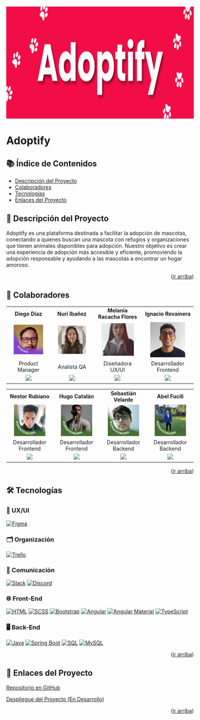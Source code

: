 <a id="readme-top"></a>

<p align="center">
  <img src="public/assets/readme-banner.png" height="300">
</p>

# Adoptify

## 📚 Índice de Contenidos

-   [Descripción del Proyecto](#description)
-   [Colaboradores](#collaborators)
-   [Tecnologías](#stack)
-   [Enlaces del Proyecto](#links)

## <span id="description">📝 Descripción del Proyecto</span>

Adoptify es una plataforma destinada a facilitar la adopción de mascotas, conectando a quienes buscan una mascota con refugios y organizaciones que tienen animales disponibles para adopción. Nuestro objetivo es crear una experiencia de adopción más accesible y eficiente, promoviendo la adopción responsable y ayudando a las mascotas a encontrar un hogar amoroso.

<p align="right">(<a href="#readme-top">ir arriba</a>)</p>

## <span id="collaborators">🤝 Colaboradores</span>

<table align="center">
  <tr>
    <td align="center"><b>Diego Díaz</b></td>
    <td align="center"><b>Nuri Ibañez</b></td>
    <td align="center"><b>Melania Racacha Flores</b></td>
    <td align="center"><b>Ignacio Revainera</b></td>
  </tr>
  <tr>
    <td align="center"><a href="https://www.linkedin.com/in/diego-d%C3%ADaz-44633a28b/" target="_blank"><img src="public/assets/home/profiles/diego.webp" width="75%"></a></td>
    <td align="center"><a href="https://www.linkedin.com/in/nuriei/" target="_blank"><img src="public/assets/home/profiles/nuri.webp" width="75%"></a></td>
    <td align="center"><a href="https://www.linkedin.com/in/melania-racacha-flores/" target="_blank"><img src="public/assets/home/profiles/melania.webp" width="75%"></a></td>
    <td align="center"><a href="https://www.linkedin.com/in/ignaciorevainera" target="_blank"><img src="public/assets/home/profiles/ignacio.webp" width="75%"></a></td>
  </tr>
  <tr>
    <td align="center">Product Manager</td>
    <td align="center">Analista QA</td>
    <td align="center">Diseñadora UX/UI</td>
    <td align="center">Desarrollador Frontend</td>
  </tr>
  <tr>
    <td align="center"><a href="https://www.linkedin.com/in/diego-d%C3%ADaz-44633a28b/" target="_blank"><img src="https://img.shields.io/badge/-LinkedIn-blue?logo=linkedin" width="50%"></a></td>
    <td align="center"><a href="https://www.linkedin.com/in/nuriei/" target="_blank"><img src="https://img.shields.io/badge/-LinkedIn-blue?logo=linkedin" width="50%"></a></td>
    <td align="center"><a href="https://www.linkedin.com/in/melania-racacha-flores/" target="_blank"><img src="https://img.shields.io/badge/-LinkedIn-blue?logo=linkedin" width="50%"></a></td>
    <td align="center"><a href="https://www.linkedin.com/in/ignaciorevainera" target="_blank"><img src="https://img.shields.io/badge/-LinkedIn-blue?logo=linkedin" width="50%"></a></td>
  </tr>
</table>

<table align="center">
  <tr>
    <td align="center"><b>Nestor Rubiano</b></td>
    <td align="center"><b>Hugo Catalán</b></td>
    <td align="center"><b>Sebastián Velarde</b></td>
    <td align="center"><b>Abel Fucili</b></td>
  </tr>
  <tr>
    <td align="center"><a href="https://www.linkedin.com/in/nestor-rubiano-b205a9270/" target="_blank"><img src="public/assets/home/profiles/nestor.webp" width="75%"></a></td>
    <td align="center"><a href="https://www.linkedin.com/in/hugo-catalan-895886133/" target="_blank"><img src="public/assets/home/profiles/hugo.webp" width="75%"></a></td>
    <td align="center"><a href="https://www.linkedin.com/in/sebasvelardedev/" target="_blank"><img src="public/assets/home/profiles/sebastian.webp" width="75%"></a></td>
    <td align="center"><a href="https://www.linkedin.com/in/abel-fucili-12055aa5/" target="_blank"><img src="public/assets/home/profiles/abel.webp" width="75%"></a></td>
  </tr>
  <tr>
    <td align="center">Desarrollador Frontend</td>
    <td align="center">Desarrollador Frontend</td>
    <td align="center">Desarrollador Backend</td>
    <td align="center">Desarrollador Backend</td>
  </tr>
  <tr>
    <td align="center"><a href="https://www.linkedin.com/in/nestor-rubiano-b205a9270/" target="_blank"><img src="https://img.shields.io/badge/-LinkedIn-blue?logo=linkedin" width="50%"></a></td>
    <td align="center"><a href="https://www.linkedin.com/in/hugo-catalan-895886133/" target="_blank"><img src="https://img.shields.io/badge/-LinkedIn-blue?logo=linkedin" width="50%"></a></td>
    <td align="center"><a href="https://www.linkedin.com/in/sebasvelardedev/" target="_blank"><img src="https://img.shields.io/badge/-LinkedIn-blue?logo=linkedin" width="50%"></a></td>
    <td align="center"><a href="https://www.linkedin.com/in/abel-fucili-12055aa5/" target="_blank"><img src="https://img.shields.io/badge/-LinkedIn-blue?logo=linkedin" width="50%"></a></td>
  </tr>
</table>

<p align="right">(<a href="#readme-top">ir arriba</a>)</p>

## <span id="stack">🛠️ Tecnologías</span>

### 🎨 UX/UI

[![Figma](https://img.shields.io/badge/Diseño-Figma-F24E1E)](https://www.figma.com/)

### 🗂️ Organización

[![Trello](https://img.shields.io/badge/Tareas-Trello-0052CC)](https://trello.com/)

### 💬 Comunicación

[![Slack](https://img.shields.io/badge/Comunicación-Slack-4A154B)](https://slack.com/)
[![Discord](https://img.shields.io/badge/Comunicación-Discord-7289DA)](https://discord.com/)

### 🌐 Front-End

[![HTML](https://img.shields.io/badge/Lenguaje-HTML-E34F26)](https://developer.mozilla.org/en-US/docs/Web/HTML)
[![SCSS](https://img.shields.io/badge/Lenguaje-SASS-CC6699)](https://sass-lang.com/)
[![Bootstrap](https://img.shields.io/badge/Librería-Bootstrap-563d7c)](https://getbootstrap.com/)
[![Angular](https://img.shields.io/badge/Framework-Angular-dc0030)](https://angular.io/)
[![Angular Material](https://img.shields.io/badge/Librería-Angular%20Material-eab200)](https://material.angular.io/)
[![TypeScript](https://img.shields.io/badge/Lenguaje-TypeScript-007acc)](https://www.typescriptlang.org/)

### 🖥️ Back-End

[![Java](https://img.shields.io/badge/Lenguaje-Java-ff4b2f)](https://www.java.com/)
[![Spring Boot](https://img.shields.io/badge/Framework-Spring%20Boot-004d00)](https://spring.io/projects/spring-boot)
[![SQL](https://img.shields.io/badge/Base%20de%20Datos-SQL-lightgrey)](https://www.postgresql.org/)
[![MySQL](https://img.shields.io/badge/Base%20de%20Datos-MySQL-blue)](https://www.mysql.com/)

<p align="right">(<a href="#readme-top">ir arriba</a>)</p>

## <span id="links">🔗 Enlaces del Proyecto</span>

[Repositorio en GitHub](https://github.com/tu-repositorio)

[Despliegue del Proyecto (En Desarrollo)](https://tu-deploy-en-desarrollo.com)

<p align="right">(<a href="#readme-top">ir arriba</a>)</p>
